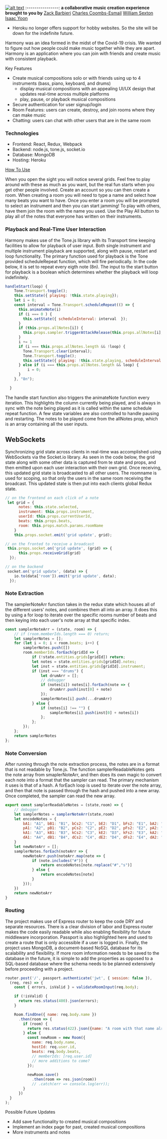 [![alt text](https://github.com/isaac-yoon/harmony/blob/master/frontend/public/harmony_logo.png "Go to Harmony")](https://harmonic-music.herokuapp.com/)
:----------------:
**a collaborative music creation experience brought to you by**
[Zack Barbieri](https://github.com/iProgYou/)
[Charles Coombs-Esmail](https://github.com/ccoombsesmail)
[William Sexton](https://github.com/williamsexton/)
[Isaac Yoon](https://github.com/isaac-yoon)

* Heroku no longer offers support for hobby websites. So the site will be down for the indefinite future.

Harmony was an idea formed in the midst of the Covid-19 crisis. We wanted to figure out how people could make music together while they are apart. Harmony is an application where you can join with friends and create music with consistent playback.  

Key Features
* Create musical compositions solo or with friends using up to 4 instruments (bass, piano, keyboard, and drums)
  - display musical compositions with an appealing UI/UX design that updates real-time across multiple platforms
  - play, pause, or playback musical compositions
* Secure authentication for user signup/login
* Room Features: users can create, destroy, and join rooms where they can make music
* Chatting: users can chat with other users that are in the same room

### Technologies

- Frontend: React, Redux, Webpack
- Backend: node.js, tone.js, socket.io
- Database: MongoDB
- Hosting: Heroku


[How To Use](https://www.youtube.com/watch?v=mPL3O47iZsg)

When you open the sight you will notice several grids. Feel free to play around with these as much as you want, but the real fun starts when you get other people involved. Create an account so you can then create a room. When creating a room you will need to type a name and select how many beats you want to have. Once you enter a room you will be prompted to select an instrument and then you can start jamming! To play with others, have them join the room with the name you used. Use the Play All button to play all of the notes that everyone has written on their instruments.

<!-- Under the Hood -->

### Playback and Real-Time User Interaction

Harmony makes use of the Tone.js library with its Transport time keeping facilities to allow for playback of user input. Both single instrument and multiple instrument playback are supported, along with pause, restart and loop functionality. The primary function used for playback is the Tone provided scheduleRepeat function, which will fire periodically. In the code below, it is set to repeat every eigth note (8n). The input to the start button for playback is a boolean which determines whether the playback will loop indefinitely.

```javascript
handleStart(loop) {
    Tone.Transport.toggle();
    this.setState({ playing: !this.state.playing});
    let i = 0;
    const interval = Tone.Transport.scheduleRepeat(() => {
      this.animateNote(i)
      if (i === 0 ) {
        this.setState({ scheduleInterval: interval  });
      }
      if (this.props.allNotes[i]) {
        this.props.sampler.triggerAttackRelease(this.props.allNotes[i], "8n");
      }
      i += 1
      if (i === this.props.allNotes.length && !loop) {
        Tone.Transport.clear(interval);
        Tone.Transport.toggle();
        this.setState({ playing: !this.state.playing, scheduleInterval: null, pauseNote: 0, pauseInt: null });   
      } else if (i === this.props.allNotes.length && loop) {
          i = 0;
      }
    }, "8n");

  }
```
The handle start function also triggers the animateNote function every iteration. This highlights the column currently being played, and is always in sync with the note being played as it is called within the same schedule repeat function. A few state variables are also controlled to handle pausing and restarting. The notes to be played come from the allNotes prop, which is an array containing all the user inputs.

## WebSockets

Synchronizing grid state across clients in real-time was accomplished using WebSockets via the Socket.io library. As seen in the code below, the grid state along with some other data is captured from te state and props, and then emitted upon each user interaction with their own grid. Once receiving, this updated grid state is broadcasted to all other users. The roomname is used for scoping, so that only the users in the same room receiving the broadcast. This updated state is then put into each clients global Redux state.

```javascript
// on the frontend on each click of a note
 let grid = {
      notes: this.state.selected,
      instrument: this.props.instrument,
      userId: this.props.currentUserId,
      beats: this.props.beats,
      room: this.props.match.params.roomName
    }
    this.props.socket.emit('grid update', grid);

// on the fronted to receive a broadcast
 this.props.socket.on('grid update', (grid) => {
      this.props.receiveGrid(grid)
  });

// on the backend
 socket.on('grid update', (data) => {
    io.to(data['room']).emit('grid update', data);
  });

```
### Note Extraction 

The samplerNoteArr function takes in the redux state which houses all of the different users' notes, and combines them all into an array. It does this by using a for loop to iterate over the specific rooms number of beats and then keying into each user's note array at that specific index. 

```javascript
const samplerNoteArr = (state, room) => {
    // if (room.memberIds.length === 0) return;
    let samplerNotes = [];
    for (let i = 0; i < room.beats; i++) {
        samplerNotes.push([])
        room.memberIds.forEach(gridId => {
            if (!state.entities.grids[gridId]) return;
            let notes = state.entities.grids[gridId].notes;
            let inst = state.entities.grids[gridId].instrument;
            if (inst === "drums") {
                let drumArr = [];
                // debugger
                if (notes[i]) notes[i].forEach(note => {
                    drumArr.push(inst[0] + note)
                });
                samplerNotes[i].push(...drumArr)
            } else {
                if (notes[i] !== "") {
                    samplerNotes[i].push(inst[0] + notes[i])
                };
            };
        });
    };
    return samplerNotes
};
```
### Note Conversion

After running through the note extraction process, the notes are in a format that is not readable by Tone.js. The function samplerReadableNotes gets the note array from smaplerNoteArr, and then does its own magic to convert each note into a format that the sampler can read. The primary mechanism it uses is that of a hash. A forEach loop is used to iterate over the note array, and then that note is passed through the hash and pushed into a new array. Once completed, the sampler can read the new array.

```javascript
export const samplerReadableNotes = (state,room) => {
    // debugger
    let samplerNotes = samplerNoteArr(state,room)
    let encodeNotes = {
        bA1: "A1", bB1: "B1", bCs2: "C1", bE2: "D1", bFs2: "E1", bA2: "F1", 
        pA1: "A2", pB1: "B2", pCs2: "C2", pE2: "D2", pFs2: "E2", pA2: "F2",
        kA1: "A3", kB1: "B3", kCs2: "C3", kE2: "D3", kFs2: "E3", kA2: "F3", 
        dA1: "A4", dB1: "B4", dCs2: "C4", dE2: "D4", dFs2: "E4", dA2: "F4"
    }
    let newNoteArr = []; 
    samplerNotes.forEach(noteArr => {
        newNoteArr.push(noteArr.map(note => {
            if (note.includes("#")) {
                return encodeNotes[note.replace("#","s")]
            } else {
                return encodeNotes[note]
            }
        }));
    })
    return newNoteArr
}
```
### Routing

The project makes use of Express router to keep the code DRY and separate resources. There is a clear division of labor and Express router makes the code easily readable while also enabling flexibility for future middleware incorporation. Passport is also highlighted here and used to create a route that is only accessible if a user is logged in.
Finally, the project uses MongoDB, a document-based NoSQL database for its scalability and flexibility. If more room information needs to be saved to the database in the future, it is simple to add the properties as opposed to a SQL-based database where the schema needs to be planned extensively before proceeding with a project.
```javascript
router.post('/', passport.authenticate('jwt', { session: false }), 
  (req, res) => {
    const { errors, isValid } = validateRoomInput(req.body);

    if (!isValid) {
      return res.status(400).json(errors);
    }

    Room.findOne({ name: req.body.name })
      .then(room => {
        if (room) {
          return res.status(422).json({name: "A room with that name already exists" })
        } else {
          const newRoom = new Room({
            name: req.body.name,
            hostId: req.user.id,
            beats: req.body.beats,
            // memberIds: [req.user.id]
            // more additions to come?
          });
      
          newRoom.save()
            .then(room => res.json(room))
            // .catch(err => console.log(err));
        }
      })
  }
);
```

Possible Future Updates
* Add save functionality to created musical compositions
* Implement an index page for past, created musical compositions
* More instruments and notes

